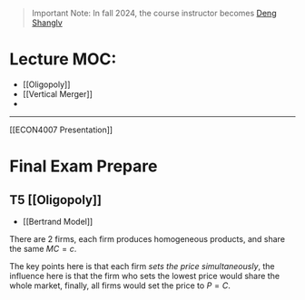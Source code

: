> Important Note: In fall 2024, the course instructor becomes [Deng Shanglv](https://www.shanglyudeng.com/)

# Lecture MOC:

- [[Oligopoly]]
- [[Vertical Merger]]
- 



---

[[ECON4007 Presentation]]


# Final Exam Prepare

## T5 [[Oligopoly]]

- [[Bertrand Model]]

There are 2 firms, each firm produces homogeneous products, and share the same $MC = c$.

The key points here is that each firm *sets the price simultaneously*, the influence here is that the firm who sets the lowest price would share the whole market, finally, all firms would set the price to $P=C$.